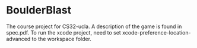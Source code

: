 # BoulderBlast

The course project for CS32-ucla.
A description of the game is found in spec.pdf.
To run the xcode project, need to set
   xcode-preference-location-advanced
to the workspace folder.
